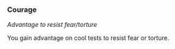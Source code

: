 
### Courage

_Advantage to resist fear/torture_

You gain advantage on cool tests to resist fear or torture.
